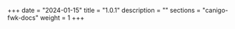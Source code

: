 +++
date        = "2024-01-15"
title       = "1.0.1"
description = ""
sections    = "canigo-fwk-docs"
weight		= 1
+++

